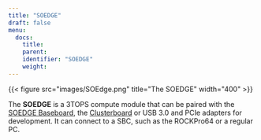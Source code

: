 ```yaml
---
title: "SOEDGE"
draft: false
menu:
  docs:
    title:
    parent:
    identifier: "SOEDGE"
    weight: 
---
```


{{< figure src="images/SOEdge.png" title="The SOEDGE" width="400" >}}

The **SOEDGE** is a 3TOPS compute module that can be paired with the [SOEDGE Baseboard](/documentation/SOEDGE_Baseboard), the [Clusterboard](/documentation/Clusterboard) or USB 3.0 and PCIe adapters for development. It can connect to a SBC, such as the ROCKPro64 or a regular PC.
